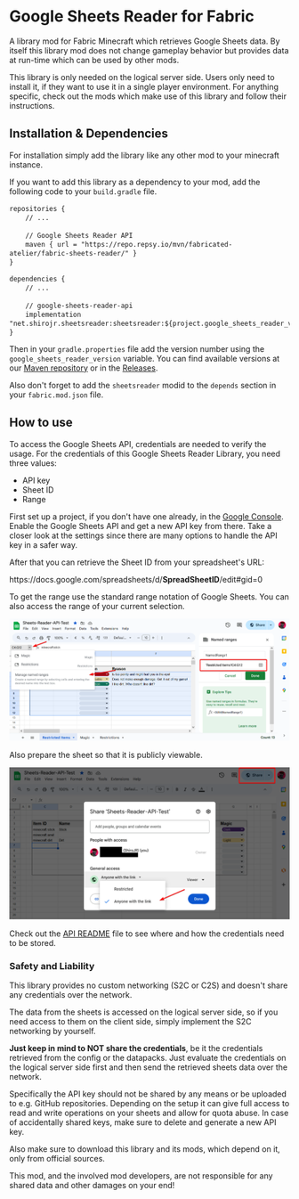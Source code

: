 # Google Sheets Reader for Fabric

A library mod for Fabric Minecraft which retrieves Google Sheets data.
By itself this library mod does not change gameplay behavior but provides data at run-time
which can be used by other mods.

This library is only needed on the logical server side. Users only need to install it, if they want to use
it in a single player environment. For anything specific, check out the mods which make use of this library and
follow their instructions.

## Installation & Dependencies

For installation simply add the library like any other mod to your minecraft instance.

If you want to add this library as a dependency to your mod, add the following code to your `build.gradle` file.

```
repositories {
    // ...

    // Google Sheets Reader API
    maven { url = "https://repo.repsy.io/mvn/fabricated-atelier/fabric-sheets-reader/" }
}
```

```
dependencies {
    // ...
    
    // google-sheets-reader-api
    implementation "net.shirojr.sheetsreader:sheetsreader:${project.google_sheets_reader_version}"
}
```

Then in your `gradle.properties` file add the version number using the `google_sheets_reader_version` variable.
You can find available versions at our 
[Maven repository](https://repsy.io/fabricated-atelier/maven/fabric-sheets-reader/artifacts) or in the 
[Releases](https://github.com/JR1811/google-sheets-reader/releases).

Also don't forget to add the `sheetsreader` modid to the `depends` section in your `fabric.mod.json` file.

## How to use

To access the Google Sheets API, credentials are needed to verify the usage.
For the credentials of this Google Sheets Reader Library, you need three values:

- API key
- Sheet ID
- Range

First set up a project, if you don't have one already, in the [Google Console](https://console.cloud.google.com/apis/). 
Enable the Google Sheets API and get a new API key from there. Take a closer look at the settings since there are many
options to handle the API key in a safer way.

After that you can retrieve the Sheet ID from your spreadsheet's URL:

ht<span>tps://docs.google.com/spreadsheets/d/**SpreadSheetID**/edit#gid=0

To get the range use the standard range notation of Google Sheets. You can also access the range of your current
selection.

![Sheet Range](promo/02.png)

Also prepare the sheet so that it is publicly viewable.

![public sheet](promo/01.png)

Check out the [API README](src/main/java/net/shirojr/sheetsreader/api/README.md) file to see where and how the
credentials need to be stored.

### Safety and Liability

This library provides no custom networking (S2C or C2S) and doesn't share any credentials over the network.

The data from the sheets is accessed on the logical server side, so if you need access to them on the client side,
simply implement the S2C networking by yourself. 

**Just keep in mind to NOT share the credentials**, be it the credentials retrieved from the config or the datapacks.
Just evaluate the credentials on the logical server side first and then send the retrieved sheets data over the network.

Specifically the API key should not be shared by any means or be uploaded to e.g. GitHub repositories. Depending on the
setup it can give full access to read and write operations on your sheets and allow for quota abuse.
In case of accidentally shared keys, make sure to delete and generate a new API key.

Also make sure to download this library and its mods, which depend on it, only from official sources.

This mod, and the involved mod developers, are not responsible for any shared data and other damages on your end!



